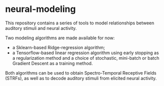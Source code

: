 # neural-modeling

This repository contains a series of tools to model relationships between auditory stimuli and neural activity.

Two modeling algorithms are made available for now:
- a Sklearn-based Ridge-regression algorithm;
- a Tensorflow-based linear regression algorithm using early stopping as a regularization method and a choice of stochastic, mini-batch or batch Gradient Descent as a training method.

Both algorithms can be used to obtain Spectro-Temporal Receptive Fields (STRFs), as well as to decode auditory stimuli from elicited neural activity.
